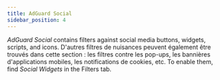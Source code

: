 ```yaml
---
title: AdGuard Social
sidebar_position: 4
---
```


_AdGuard Social_ contains filters against social media buttons, widgets, scripts, and icons. D'autres filtres de nuisances peuvent également être trouvés dans cette section : les filtres contre les pop-ups, les bannières d'applications mobiles, les notifications de cookies, etc. To enable them, find _Social Widgets_ in the Filters tab.
